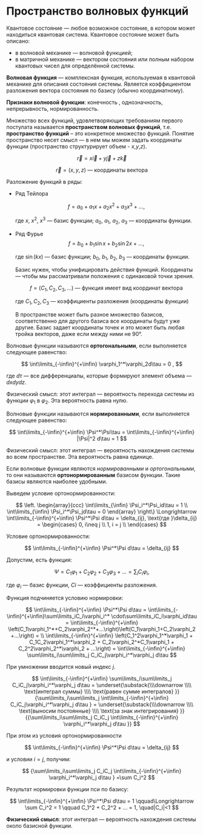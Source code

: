 # Пространство волновых функций

Квантовое состояние — любое возможное состояние, в котором может находиться квантовая система. Квантовое состояние может быть описано:

* в волновой механике — волновой функцией;
* в матричной механике — вектором состояния или полным набором квантовых чисел для определённой системы.

**Волновая функция** — комплексная функция, используемая в квантовой механике для описания состояния системы. Является коэффициентом разложения вектора состояния по базису (обычно координатному).

**Признаки волновой функции**: конечность , однозначность, непрерывность, нормированность.

Множество всех функций, удовлетворяющих требованиям первого постулата называется **пространством волновых функций**, т.е. **пространство функций** – это конкретное множество функций. Понятие пространство несет смысл — в нем мы можем задать координаты функции (пространство структурирует объем - $x$,$y$,$z$).

$$
\vec{r} = x\vec{i} + y\vec{j} + z\vec{k}
$$

$$
\vec{r} = (x, y, z) \text{ — координаты вектора}
$$

Разложение функций в ряды:

* Ряд Тейлора

    $$
    f=a_0 + a_1x + a_2x^2 + a_3x^3 + ...,
    $$

    где $x$, $x^2$, $x^3$ — базис функции; $a_0$, $a_1$, $a_2$, $a_3$ — координаты функции.

* Ряд Фурье
    $$
    f = b_0 + b_1\sin{x} + b_2\sin{2x} + ...,
    $$

    где $\sin(kx)$ — базис функции; $b_0$, $b_1$, $b_2$, $b_3$ — координаты функции.

    Базис нужен, чтобы унифицировать действия функций. Координаты — чтобы мы рассматривали положения с одинаковой точки зрения.

    $$
    f = (C_1, C_2, C_3, ...) \text{ — функция имеет вид координат вектора}
    $$

    где $C_1, C_2, C_3$ — коэффициенты разложения (координаты функции)

    В пространстве может быть разное множество базисов, соответственно для другого базиса все координаты будут уже другие. Базис задает координаты точек и это может быть любая тройка векторов, даже если между ними не 90°.

Волновые функции называются **ортогональными**, если выполняется следующее равенство:

$$
\int\limits_{-\infin}^{+\infin} \varphi_1^*\varphi_2d\tau = 0 ,
$$

где $d\tau$ — все дифференциалы, которые формируют элемент объема — $dxdydz$.

Физический смысл: этот интеграл — вероятность перехода системы из функции $\varphi_1$ в $\varphi_2$. Эта вероятность равна нулю.

Волновые функции называются **нормированными**, если выполняется следующее равенство:

$$
\int\limits_{-\infin}^{+\infin} \Psi^*\Psi\tau = \int\limits_{-\infin}^{+\infin} |\Psi|^2 d\tau = 1
$$


Физический смысл: этот интеграл — вероятность нахождения системы во всем пространстве. Эта вероятность равна единице.

Если волновые функции являются *нормированными* и *ортогональными*, то они называются **ортонормированным** базисом функции. Такие базисы являются наиболее удобными.

Выведем условие ортонормированности:

$$
\left.
    \begin{array}{ccc}
        \int\limits_{\infin} \Psi_i^*\Psi_id\tau = 1 \\
        \int\limits_{\infin} \Psi_i^*\Psi_jd\tau = 0 
    \end{array}
\right\} \Longrightarrow \int\limits_{-\infin}^{+\infin} \Psi^*\Psi d\tau = \delta_{ij}, \text{где }\delta_{ij} = \begin{cases}
    0, i\neq j \\
    1, i = j \\
  \end{cases}
$$

Условие ортонормированности: 

$$
\int\limits_{-\infin}^{+\infin} \Psi^*\Psi d\tau = \delta_{ij}
$$


Допустим, есть функция:

$$
\Psi = C_1\varphi_1 + C_2\varphi_2 + C_3\varphi_3 + ... = \sum_i{C_i\varphi_i} ,
$$

где $\varphi_i$ — базис функции, $Сi$ — коэффициенты разложения.

Функция подчиняется условию нормировки:

$$
\int\limits_{-\infin}^{+\infin} \Psi^*\Psi d\tau =
\int\limits_{-\infin}^{+\infin}\sum\limits_iC_i\varphi_i^* \cdot\sum\limits_iC_i\varphi_id\tau = 
\int\limits_{-\infin}^{+\infin} \left(C_1\varphi_1^*+C_2\varphi_2^*+...\right)\left(C_1\varphi_1+C_2\varphi_2+...\right) = \\
\int\limits_{-\infin}^{+\infin} \left(C_1^2\varphi_1^*\varphi_1 + C_1C_2\varphi_1^*\varphi_2 + C_2\varphi_2^*C_1\varphi_1 + C_2^2\varphi_2^*\varphi_2 + ...\right) = 
\int\limits_{-\infin}^{+\infin} \sum\limits_i\sum\limits_j C_iC_j\varphi_i^*\varphi_j d\tau
$$

При умножении вводится новый индекс $j$.

$$
\int\limits_{-\infin}^{+\infin} \sum\limits_i\sum\limits_j C_iC_j\varphi_i^*\varphi_j d\tau = 
\underset{\substack{\\\downarrow \\\\
    \text{интеграл суммы} \\\\
    \text{равен сумме интегралов}
}}
{\sum\limits_i\sum\limits_j \int\limits_{-\infin}^{+\infin} C_iC_j\varphi_i^*\varphi_j d\tau } =
\underset{\substack{\\\downarrow \\\\
    \text{выносим постоянные} \\\\
    \text{за знак интегрирования}
}}
{{\sum\limits_i\sum\limits_j C_iC_j \int\limits_{-\infin}^{+\infin} \varphi_i^*\varphi_j d\tau }}
$$

При этом из условия ортонормированности 

$$
\int\limits_{-\infin}^{+\infin} \Psi^*\Psi d\tau = \delta_{ij}
$$

и условии $i=j$, получим:

$$
{\sum\limits_i\sum\limits_j C_iC_j \int\limits_{-\infin}^{+\infin} \varphi_i^*\varphi_j d\tau } =\sum С_i^2 
$$

Результат нормировки функции пси по базису:

$$
\int\limits_{-\infin}^{+\infin} \Psi^*\Psi d\tau = 1 \qquad\Longrightarrow \sum С_i^2 = 1 \qquad C_1^2 + C_2^2 + ... = 1, \quad|C_i|<1
$$

**Физический смысл**: этот интеграл — вероятность нахождения системы около базисной функции.

